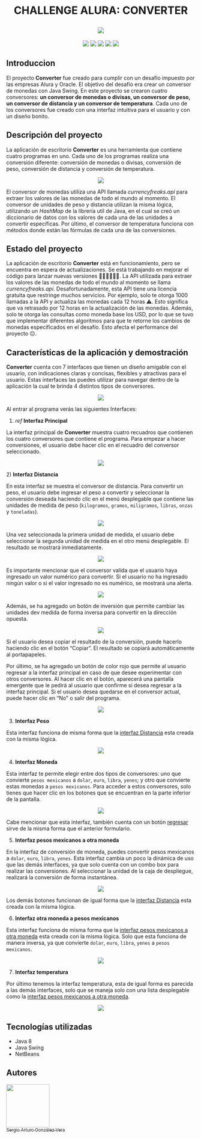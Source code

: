 <h1 align="center"><p align="center"> CHALLENGE ALURA: CONVERTER </p>
<img src="src/imagenes/imagenesReadme/PortadaConverter.png">
</h1>
<p align="center">
<img src="src/imagenes/imagenesReadme/relaease-date-july.svg">
<img src="src/imagenes/imagenesReadme/conversor-unidades.svg">
<a href = "https://docs.oracle.com/javase/7/docs/api/javax/swing/package-summary.html"><img src="src/imagenes/imagenesReadme/java-swing.svg"></a>
<a href = "https://currencyfreaks.com/documentation.html"><img src="src/imagenes/imagenesReadme/using-currencyfreaks.api.svg" ></a>
<a href = "https://docs.oracle.com/javase/8/docs/api/java/util/HashMap.html"><img src="src/imagenes/imagenesReadme/java-hashmap.svg"></a>
</p>

## Introduccion
<p>El proyecto <strong>Converter</strong> fue creado para cumplir con un desafío impuesto por las empresas Alura y Oracle. El objetivo del desafío era crear un conversor de monedas con Java Swing. En este proyecto se crearon cuatro conversores: <strong>un conversor de monedas o divisas, un conversor de peso, un conversor de distancia y un conversor de temperatura</strong>. Cada uno de los conversores fue creado con una interfaz intuitiva para el usuario y con un diseño bonito.</p>

## Descripción del proyecto


<p>La aplicación de escritorio <strong>Converter</strong> es una herramienta que contiene cuatro programas en uno. Cada uno de los programas realiza una conversión diferente: conversión de monedas o divisas, conversión de peso, conversión de distancia y conversión de temperatura.</p>

<p align="center"><img src="src/imagenes/imagenesReadme/converter.png"></p>

<p>El conversor de monedas utiliza una API llamada <em>currencyfreaks.api</em> para extraer los valores de las monedas de todo el mundo al momento. El conversor de unidades de peso y distancia utilizan la misma lógica, utilizando un <em>HashMap</em> de la librería util de Java, en el cual se creó un diccionario de datos con los valores de cada una de las unidades a convertir específicas. Por último, el conversor de temperatura funciona con métodos donde están las fórmulas de cada una de las conversiones.</p>

## Estado del proyecto

La aplicación de escritorio <strong>Converter</strong> está en funcionamiento, pero se encuentra en espera de actualizaciones. Se está trabajando en mejorar el código para lanzar nuevas versiones 👨🏼‍💻👨🏼‍🔧. La API utilizada para extraer los valores de las monedas de todo el mundo al momento se llama <em>currencyfreaks.api</em>. Desafortunadamente, esta API tiene una licencia gratuita que restringe muchos servicios. Por ejemplo, solo te otorga 1000 llamadas a la API y actualiza las monedas cada 12 horas ⚠️. Esto significa que va retrasado por 12 horas en la actualización de las monedas. Además, solo te otorga las consultas como moneda base los USD, por lo que se tuvo que implementar diferentes algoritmos para que te retorne los cambios de monedas especificados en el desafío. Esto afecta el performance del proyecto 😔.

## Características de la aplicación y demostración
<strong>Converter</strong> cuenta con 7 interfaces que tienen un diseño amigable con el usuario, con indicaciones claras y concisas, flexibles y atractivas para el usuario. Estas interfaces las puedes utilizar para navegar dentro de la aplicación la cual te brinda 4 distintos tipos de conversores.

<p align="center"><img src="src/imagenes/imagenesReadme/interfaces.gif"></p>

<p>Al entrar al programa verás las siguientes Interfaces:</p>

1) *ref* **Interfaz Principal**

La interfaz principal de **Converter** muestra cuatro recuadros que contienen los cuatro conversores que contiene el programa. Para empezar a hacer conversiones, el usuario debe hacer clic en el recuadro del conversor seleccionado.
<p align="center"><img src="src/imagenes/imagenesReadme/interfazPrincipal.gif"></p>

<a name="distancia"></a>
2) **Interfaz Distancia** 

En esta interfaz se muestra el conversor de distancia. Para convertir un peso, el usuario debe ingresar el peso a convertir y seleccionar la conversión deseada haciendo clic en el menú desplegable que contiene las unidades de medida de peso (`kilogramos`, `gramos`, `miligramos`, `libras`, `onzas` y `toneladas`).

<p align="center"><img src="src/imagenes/imagenesReadme/Desplieguecombo.gif"></p>

Una vez seleccionada la primera unidad de medida, el usuario debe seleccionar la segunda unidad de medida en el otro menú desplegable. El resultado se mostrará inmediatamente.

<p align="center"><img src="src/imagenes/imagenesReadme/resultadoDistancia.gif"></p>

Es importante mencionar que el conversor valida que el usuario haya ingresado un valor numérico para convertir. Si el usuario no ha ingresado ningún valor o si el valor ingresado no es numérico, se mostrará una alerta.

<p align="center"><img src="src/imagenes/imagenesReadme/errorDistancia.png"></p>

Además, se ha agregado un botón de inversión que permite cambiar las unidades dev medida de forma inversa para convertir en la dirección opuesta.

<p align="center"><img src="src/imagenes/imagenesReadme/inversionDistancia.gif"></p>

<p>Si el usuario desea copiar el resultado de la conversión, puede hacerlo haciendo clic en el botón “Copiar”. El resultado se copiará automáticamente al portapapeles.</p>
<a name="regresar"></a>
<p>Por último, se ha agregado un botón de color rojo que permite al usuario regresar a la interfaz principal en caso de que desee experimentar con otros conversores. Al hacer clic en el botón, aparecerá una pantalla emergente que le pedirá al usuario que confirme si desea regresar a la interfaz principal. Si el usuario desea quedarse en el conversor actual, puede hacer clic en “No” o salir del programa.</p>

<p align="center"><img src="src/imagenes/imagenesReadme/regresarDistancia.png"></p>

3) **Interfaz Peso**

Esta interfaz funciona de misma forma que la [interfaz Distancia](#distancia) esta creada con la misma lógica.
<p align="center"><img src="src/imagenes/imagenesReadme/peso.png"></p>

4) **Interfaz Moneda**

Esta interfaz te permite elegir entre dos tipos de conversores: uno que convierte `pesos mexicanos` a `dolar`, `euro`, `libra`, `yenes`; y otro que convierte estas monedas a `pesos mexicanos`. Para acceder a estos conversores, solo tienes que hacer clic en los botones que se encuentran en la parte inferior de la pantalla. 

<p align="center"><img src="src/imagenes/imagenesReadme/formularioMoneda.gif"></p>

Cabe mencionar que esta interfaz, también cuenta con un botón [regresar](#regresar) sirve de la misma forma que el anterior formulario.

<a name="pesos"></a>

5) **Interfaz pesos mexicanos a otra moneda**

En la interfaz de conversión de moneda, puedes convertir pesos mexicanos a `dolar`, `euro`, `libra`, `yenes`. Esta interfaz cambia un poco la dinámica de uso que las demás interfaces, ya que solo cuenta con un combo box para realizar las conversiones. Al seleccionar la unidad de la caja de despliegue, realizará la conversión de forma instantánea.

<p align="center"><img src="src/imagenes/imagenesReadme/pesos mexicanos.gif"></p>

Los demás botones funcionan de igual forma que la [interfaz Distancia](#distancia) esta creada con la misma lógica.

6) **Interfaz otra moneda a pesos mexicanos**

Esta interfaz funciona de misma forma que la [interfaz pesos mexicanos a otra moneda](#pesos) esta creada con la misma lógica. Solo que esta funciona de manera inversa, ya que convierte `dolar`, `euro`, `libra`, `yenes` a `pesos mexicanos`.

<p align="center"><img src="src/imagenes/imagenesReadme/otramoneda.png"></p>

7) **Interfaz temperatura**

Por último tenemos la interfaz temperatura, esta de igual forma es parecida a las demás interfaces, solo que se maneja solo con una lista desplegable como la [interfaz pesos mexicanos a otra moneda](#pesos).

<p align="center"><img src="src/imagenes/imagenesReadme/temperatura.png"></p>

## Tecnologías utilizadas

- Java 8
- Java Swing
- NetBeans

## Autores

[<img src="https://avatars.githubusercontent.com/u/129329847?s=400&u=c73b589500573ba51c005eca5ca88dee646bcceb&v=4" width=115><br><sub>Sergio Arturo González Vera</sub>](https://github.com/arturobatgv) 
